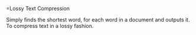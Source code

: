 =Lossy Text Compression

Simply finds the shortest word, for each word in a document 
and outputs it. To compress text in a lossy fashion.
